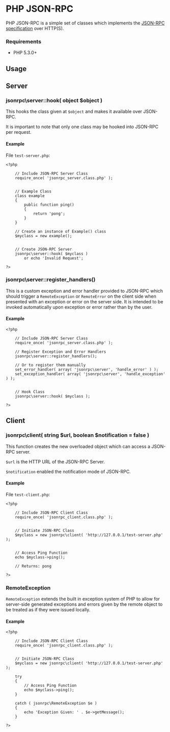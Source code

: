 # PHP JSON-RPC #

PHP JSON-RPC is a simple set of classes which implements the [JSON-RPC specification](http://json-rpc.org/) over HTTP(S).

### Requirements ###

  * PHP 5.3.0+


## Usage ##

## Server ##

### jsonrpc\server::hook( object $object ) ###

This hooks the class given at `$object` and makes it available over JSON-RPC.

It is important to note that only one class may be hooked into JSON-RPC per request.


#### Example ####

File `test-server.php`:

    <?php
    
        // Include JSON-RPC Server Class
        require_once( 'jsonrpc_server.class.php' );
        
        
        // Example Class
        class example
        {
            public function ping()
            {
                return 'pong';
            }
        }
        
        // Create an instance of Example() class
        $myclass = new example();
        
        
        // Create JSON-RPC Server
        jsonrpc\server::hook( $myclass )
            or echo 'Invalid Request';
        
    ?>


### jsonrpc\server::register_handlers() ###

This is a custom exception and error handler provided to JSON-RPC which should trigger a `RemoteException` or `RemoteError` on the client side when presented with an exception or error on the server side. It is intended to be invoked automatically upon exception or error rather than by the user.

#### Example ####

    <?php
    
        // Include JSON-RPC Server Class
        require_once( 'jsonrpc_server.class.php' );
        
        // Register Exception and Error Handlers
        jsonrpc\server::register_handlers();
        
        // Or to register them manually
        set_error_handler( array( 'jsonrpc\server', 'handle_error' ) );
        set_exception_handler( array( 'jsonrpc\server', 'handle_exception' ) );
        
        
        // Hook Class
        jsonrpc\server::hook( $myclass );
    
    ?>



## Client ##

### jsonrpc\client( string $url, boolean $notification = false ) ###

This function creates the new overloaded object which can access a JSON-RPC server.

`$url` is the HTTP URL of the JSON-RPC Server.

`$notification` enabled the notification mode of JSON-RPC.


#### Example ####

File `test-client.php`:

    <?php
    
        // Include JSON-RPC Client Class
        require_once( 'jsonrpc_client.class.php' );
        
        
        // Initiate JSON-RPC Class
        $myclass = new jsonrpc\client( 'http://127.0.0.1/test-server.php' );
        
        
        // Access Ping Function
        echo $myclass->ping();
        
        // Returns: pong
    
    ?>


### RemoteException ###

`RemoteException` extends the built in exception system of PHP to allow for server-side generated exceptions and errors given by the remote object to be treated as if they were issued locally.

#### Example ####

    <?php
    
        // Include JSON-RPC Client Class
        require_once( 'jsonrpc_client.class.php' );
        
        
        // Initiate JSON-RPC Class
        $myclass = new jsonrpc\client( 'http://127.0.0.1/test-server.php' );
        
        try
        {
            // Access Ping Function
            echo $myclass->ping();
        }
        
        catch ( jsonrpc\RemoteException $e )
        {
            echo 'Exception Given: ' . $e->getMessage();
        }
    
    ?>